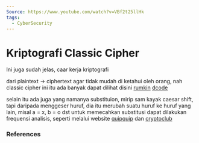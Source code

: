 ```yaml
---
Source: https://www.youtube.com/watch?v=VBf2t25llHk
tags:
  - CyberSecurity
---
```

# Kriptografi Classic Cipher

Ini juga sudah jelas, caar kerja kriptografi 

dari plaintext -> ciphertext
agar tidak mudah di ketahui oleh orang, nah classic cipher ini itu ada banyak dapat dilihat disini [rumkin](https://rumkin.com/tools/cipher/) [dcode](https://www.dcode.fr/tools-list#cryptography) 

selain itu ada juga yang namanya substituion, mirip sam kayak caesar shift, tapi daripada menggeser huruf, dia itu merubah suatu huruf ke huruf yang lain, misal a = x, b = o dst untuk memecahkan substitusi dapat dilakukan frequensi analisis, seperti melalui website [quipquip](https://quipqiup.com/) dan [cryptoclub](https://cryptoclub.org/#vCiphers)




### References